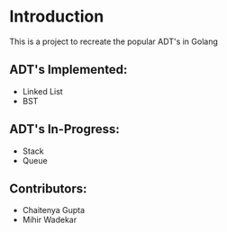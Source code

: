 # Introduction
This is a project to recreate the popular ADT's in Golang

## ADT's Implemented:
- Linked List
- BST

## ADT's In-Progress:
- Stack
- Queue

## Contributors:
- Chaitenya Gupta
- Mihir Wadekar

